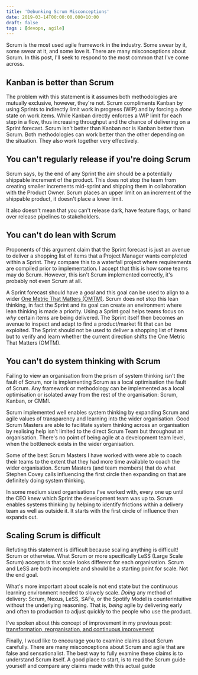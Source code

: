 ```yaml
---
title: 'Debunking Scrum Misconceptions'
date: 2019-03-14T00:00:00.000+10:00
draft: false
tags : [devops, agile]
---
```


Scrum is the most used agile framework in the industry. Some swear by it, some swear at it, and some love it. There are many misconceptions about Scrum. In this post, I'll seek to respond to the most common that I've come across.

## Kanban is better than Scrum
The problem with this statement is it assumes both methodologies are mutually exclusive, however, they're not. Scrum compliments Kanban by using Sprints to indirectly limit work in progress (WIP) and by forcing a _done_ state on work items. While Kanban directly enforces a WIP limit for each step in a flow, thus increasing throughput and the chance of delivering on a Sprint forecast. Scrum isn't better than Kanban nor is Kanban better than Scrum. Both methodologies can work better than the other depending on the situation. They also work together very effectively. 

## You can't regularly release if you're doing Scrum
Scrum says, by the end of any Sprint the aim should be a potentially shippable increment of the product. This does not stop the team from creating smaller increments mid-sprint and shipping them in collaboration with the Product Owner. Scrum places an upper limit on an increment of the shippable product, it doesn't place a lower limit.

It also doesn't mean that you can't release dark, have feature flags, or hand over release pipelines to stakeholders. 

## You can't do lean with Scrum
Proponents of this argument claim that the Sprint forecast is just an avenue to deliver a shopping list of items that a Project Manager wants completed within a Sprint. They compare this to a waterfall project where requirements are compiled prior to implementation. I accept that this is how some teams may do Scrum. However, this isn't Scrum implemented correctly, it's probably not even Scrum at all. 

A Sprint forecast should have a _goal_ and this goal can be used to align to a wider [One Metric That Matters (OMTM)](http://leananalyticsbook.com/one-metric-that-matters/). Scrum does not stop this lean thinking, in fact the Sprint and its goal can create an environment where lean thinking is made a priority. Using a Sprint goal helps teams focus on _why_ certain items are being delivered. The Sprint itself then becomes an avenue to inspect and adapt to find a product/market fit that can be exploited. The Sprint should not be used to deliver a shopping list of items but to verify and learn whether the current direction shifts the One Metric That Matters (OMTM).

## You can't do system thinking with Scrum
Failing to view an organisation from the prism of system thinking isn't the fault of Scrum, nor is implementing Scrum as a local optimisation the fault of Scrum. Any framework or methodology can be implemented as a local optimisation or isolated away from the rest of the organisation: Scrum, Kanban, or CMMI.

Scrum implemented well enables system thinking by expanding Scrum and agile values of transparency and learning into the wider organisation. Good Scrum Masters are able to facilitate system thinking across an organisation by realising help isn't limited to the direct Scrum Team but throughout an organisation. There's no point of being agile at a development team level, when the bottleneck exists in the wider organisation.

Some of the best Scrum Masters I have worked with were able to coach their teams to the extent that they had more time available to coach the wider organisation. Scrum Masters (and team members) that do what Stephen Covey calls influencing the first circle then expanding on that are definitely doing system thinking.

In some medium sized organisations I've worked with, every one up until the CEO knew which Sprint the development team was up to. Scrum enables systems thinking by helping to identify frictions within a delivery team as well as outside it. It starts with the first circle of influence then expands out. 

## Scaling Scrum is difficult
Refuting this statement is difficult because scaling anything is difficult! Scrum or otherwise. What Scrum or more specifically LeSS (Large Scale Scrum) accepts is that scale looks different for each organisation. Scrum and LeSS are both incomplete and should be a starting point for scale. Not the end goal. 

What's more important about scale is not end state but the continuous learning environment needed to slowely scale. _Doing_ any method of delivery: Scrum, Nexus, LeSS, SAFe, or the Spotify Model is counterintuitive without the underlying reasoning. That is, _being_ agile by delivering early and often to production to adjust quickly to the people who use the product. 

I've spoken about this concept of improvement in my previous post: [transformation, reorganisation, and continuous improvement](https://blog.raph.ws/2018/03/transformation-reorganisation-and-continuous-improvement/)

Finally, I woud like to encourage you to examine claims about Scrum carefully. There are many misconceptions about Scrum and agile that are false and sensationalist. The best way to fully examine these claims is to understand Scrum itself. A good place to start, is to read the Scrum guide yourself and compare any claims made with this actual guide